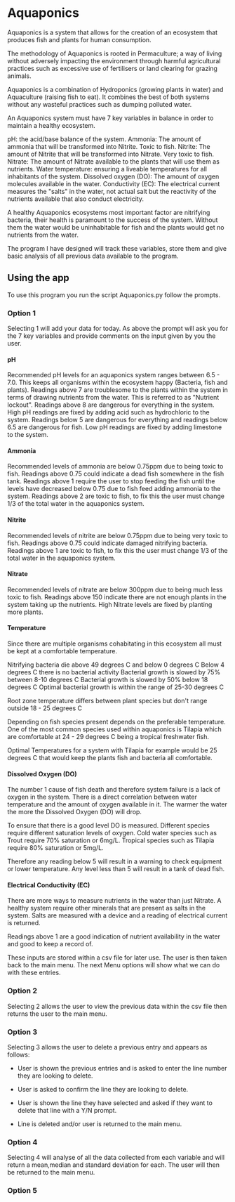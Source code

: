 # Aquaponics

Aquaponics is a system that allows for the creation of an ecosystem that produces fish and plants for human consumption.

The methodology of Aquaponics is rooted in Permaculture; a way of living without adversely impacting the environment through harmful agricultural practices such as excessive use of fertilisers or land clearing for grazing animals.

Aquaponics is a combination of Hydroponics (growing plants in water) and Aquaculture (raising fish to eat). It combines the best of both systems without any wasteful practices such as dumping polluted water.

An Aquaponics system must have 7 key variables in balance in order to maintain a healthy ecosystem.

pH: the acid/base balance of the system.
Ammonia: The amount of ammonia that will be transformed into Nitrite. Toxic to fish.
Nitrite: The amount of Nitrite that will be transformed into Nitrate. Very toxic to fish.
Nitrate: The amount of Nitrate available to the plants that will use them as nutrients.
Water temperature: ensuring a liveable temperatures for all inhabitants of the system.
Dissolved oxygen (DO): The amount of oxygen molecules available in the water.
Conductivity (EC): The electrical current measures the "salts" in the water, not actual salt but the reactivity of the nutrients available that also conduct electricity.

A healthy Aquaponics ecosystems most important factor are nitrifying bacteria, their health is paramount to the success of the system. Without them the water would be uninhabitable for fish and the plants would get no nutrients from the water.

The program I have designed will track these variables, store them and give basic analysis of all previous data available to the program.

## Using the app

To use this program you run the script Aquaponics.py follow the prompts.

### Option 1

Selecting 1 will add your data for today. As above the prompt will ask you for the 7 key variables and provide comments on the input given by you the user.

#### pH

Recommended pH levels for an aquaponics system ranges between 6.5 - 7.0. This keeps all organisms within the ecosystem happy (Bacteria, fish and plants).
Readings above 7 are troublesome to the plants within the system in terms of drawing nutrients from the water. This is referred to as "Nutrient lockout". 
Readings above 8 are dangerous for everything in the system. High pH readings are fixed by adding acid such as hydrochloric to the system.
Readings below 5 are dangerous for everything and readings below 6.5 are dangerous for fish. Low pH readings are fixed by adding limestone to the system.

#### Ammonia

Recommended levels of ammonia are below 0.75ppm due to being toxic to fish.
Readings above 0.75 could indicate a dead fish somewhere in the fish tank.
Readings above 1 require the user to stop feeding the fish until the levels have decreased below 0.75 due to fish feed adding ammonia to the system.
Readings above 2 are toxic to fish, to fix this the user must change 1/3 of the total water in the aquaponics system.

#### Nitrite

Recommended levels of nitrite are below 0.75ppm due to being very toxic to fish.
Readings above 0.75 could indicate damaged nitrifying bacteria.
Readings above 1 are toxic to fish, to fix this the user must change 1/3 of the total water in the aquaponics system.

#### Nitrate

Recommended levels of nitrate are below 300ppm due to being much less toxic to fish.
Readings above 150 indicate there are not enough plants in the system taking up the nutrients.
High Nitrate levels are fixed by planting more plants.

#### Temperature

Since there are multiple organisms cohabitating in this ecosystem all must be kept at a comfortable temperature.

Nitrifying bacteria die above 49 degrees C and below 0 degrees C
Below 4 degrees C there is no bacterial activity
Bacterial growth is slowed by 75% between 8-10 degrees C
Bacterial growth is slowed by 50% below 18 degrees C
Optimal bacterial growth is within the range of 25-30 degrees C

Root zone temperature differs between plant species but don't range outside 18 - 25 degrees C

Depending on fish species present depends on the preferable temperature.
One of the most common species used within aquaponics is Tilapia which are comfortable at 24 - 29 degrees C being a tropical freshwater fish.

Optimal Temperatures for a system with Tilapia for example would be 25 degrees C that would keep the plants fish and bacteria all comfortable.

#### Dissolved Oxygen (DO)

The number 1 cause of fish death and therefore system failure is a lack of oxygen in the system. There is a direct correlation between water temperature and the amount of oxygen available in it. The warmer the water the more the Dissolved Oxygen (DO) will drop.

To ensure that there is a good level DO is measured.
Different species require different saturation levels of oxygen. Cold water species such as Trout require 70% saturation or 6mg/L.
Tropical species such as Tilapia require 80% saturation or 5mg/L.

Therefore any reading below 5 will result in a warning to check equipment or lower temperature. Any level less than 5 will result in a tank of dead fish.

#### Electrical Conductivity (EC)

There are more ways to measure nutrients in the water than just Nitrate. A healthy system require other minerals that are present as salts in the system. Salts are measured with a device and a reading of electrical current is returned.

Readings above 1 are a good indication of nutrient availability in the water and good to keep a record of.

These inputs are stored within a csv file for later use. The user is then taken back to the main menu. The next Menu options will show what we can do with these entries.

### Option 2
Selecting 2 allows the user to view the previous data within the csv file then returns the user to the main menu.

### Option 3
Selecting 3 allows the user to delete a previous entry and appears as follows:

- User is shown the previous entries and is asked to enter the line number they are looking to delete.

- User is asked to confirm the line they are looking to delete.

- User is shown the line they have selected and asked if they want to delete that line with a Y/N prompt.

- Line is deleted and/or user is returned to the main menu.

### Option 4
Selecting 4 will analyse of all the data collected from each variable and will return a mean,median and standard deviation for each. The user will then be returned to the main menu.

### Option 5



